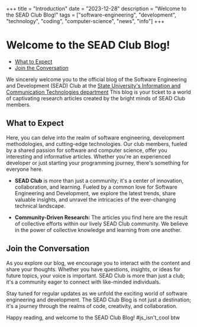 +++
title = "Introduction"
date = "2023-12-28"
description = "Welcome to the SEAD Club Blog!"
tags = ["software-engineering", "development", "technology", "coding", "computer-science", "news", "info"]
+++

# Welcome to the SEAD Club Blog!

<!--toc:start-->
- [What to Expect](#what-to-expect)
- [Join the Conversation](#join-the-conversation)
<!--toc:end-->

We sincerely welcome you to the official blog of the Software Engineering and Development (SEAD) Club at the [State University's Information and Communication Technologies department](https://duikt.edu.ua) This blog is your ticket to a world of captivating research articles created by the bright minds of SEAD Club members.

## What to Expect

Here, you can delve into the realm of software engineering, development methodologies, and cutting-edge technologies. Our club members, fueled by a shared passion for software and computer science, offer you interesting and informative articles. Whether you're an experienced developer or just starting your programming journey, there's something for everyone here.

- **SEAD Club** is more than just a community; it's a center of innovation, collaboration, and learning. Fueled by a common love for Software Engineering and Development, we explore the latest trends, share valuable insights, and unravel the intricacies of the ever-changing technical landscape.

- **Community-Driven Research:** The articles you find here are the result of collective efforts within our lively SEAD Club community. We believe in the power of collective knowledge and learning from one another.

## Join the Conversation

As you explore our blog, we encourage you to interact with the content and share your thoughts. Whether you have questions, insights, or ideas for future topics, your voice is important. SEAD Club is more than just a club; it's a community eager to connect with like-minded individuals.

Stay tuned for regular updates as we unfold the exciting world of software engineering and development. The SEAD Club Blog is not just a destination; it's a journey through the realms of code, creativity, and collaboration.

Happy reading, and welcome to the SEAD Club Blog! #js_isn't_cool btw
